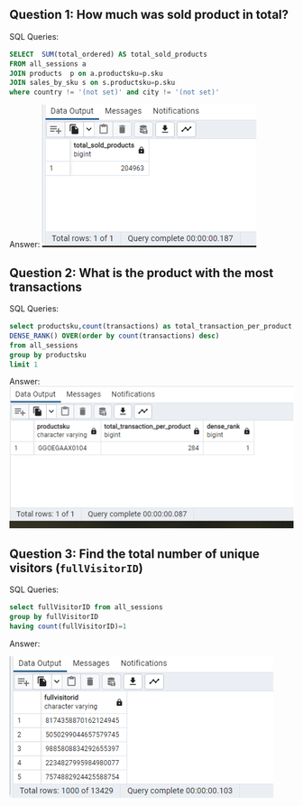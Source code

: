## Question 1: How much was sold product in total?

SQL Queries:
```SQL
SELECT  SUM(total_ordered) AS total_sold_products
FROM all_sessions a
JOIN products  p on a.productsku=p.sku
JOIN sales_by_sku s on s.productsku=p.sku
where country != '(not set)' and city != '(not set)'
```

Answer: 
![AQ1](pictures/AQ2_1.PNG)


## Question 2: What is the product with the most transactions

SQL Queries:
```SQL
select productsku,count(transactions) as total_transaction_per_product,
DENSE_RANK() OVER(order by count(transactions) desc)
from all_sessions
group by productsku
limit 1
```

Answer:
![AQ1](pictures/AQ2_2.PNG)


## Question 3: Find the total number of unique visitors (`fullVisitorID`)

SQL Queries:
```SQL
select fullVisitorID from all_sessions 
group by fullVisitorID
having count(fullVisitorID)=1
```
Answer:

![AQ1](pictures/AQ2_3.PNG)
